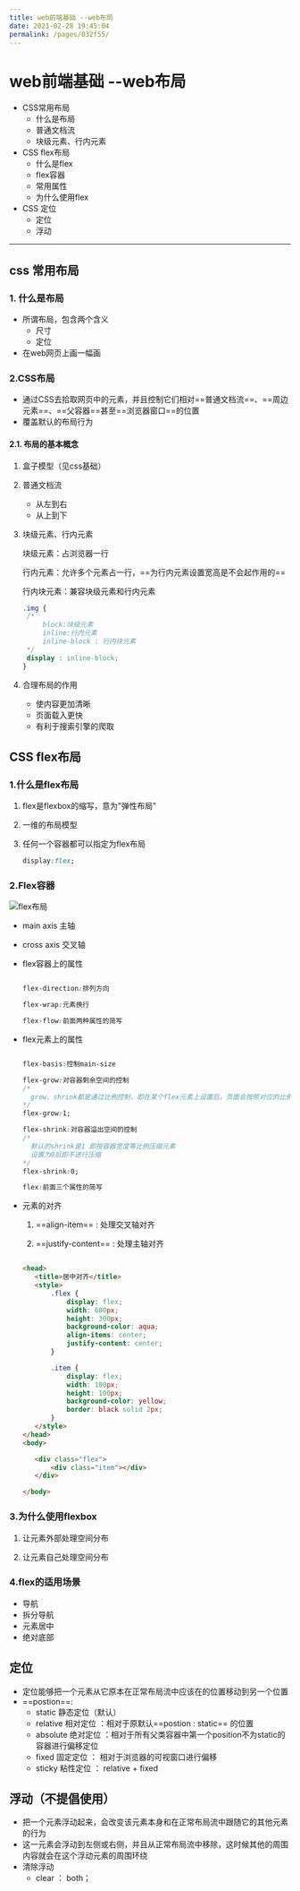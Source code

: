 ```yaml
---
title: web前端基础 --web布局
date: 2021-02-28 19:45:04
permalink: /pages/032f55/
---
```

# web前端基础 --web布局

* CSS常用布局
  * 什么是布局
  * 普通文档流
  * 块级元素、行内元素
* CSS flex布局
  * 什么是flex
  * flex容器
  * 常用属性
  * 为什么使用flex
* CSS 定位
  * 定位
  * 浮动

<hr>

## css 常用布局

### 1. 什么是布局

* 所谓布局，包含两个含义
  * 尺寸
  * 定位
* 在web网页上画一幅画

### 2.CSS布局

* 通过CSS去拾取网页中的元素，并且控制它们相对==普通文档流==、==周边元素==、==父容器==甚至==浏览器窗口==的位置
* 覆盖默认的布局行为

#### 2.1. 布局的基本概念

1. 盒子模型（见css基础）

2. 普通文档流

   * 从左到右
   * 从上到下

3. 块级元素、行内元素

   块级元素：占浏览器一行

   行内元素：允许多个元素占一行，==为行内元素设置宽高是不会起作用的==

   行内块元素：兼容块级元素和行内元素

   ```css
   .img {
   	/*
   		block:块级元素
   		inline:行内元素
   		inline-block : 行内块元素
   	*/
   	display : inline-block;
   }
   ```

4. 合理布局的作用

   * 使内容更加清晰
   * 页面载入更快
   * 有利于搜索引擎的爬取



## CSS flex布局

### 1.什么是flex布局

1. flex是flexbox的缩写，意为"弹性布局"

2. 一维的布局模型

3. 任何一个容器都可以指定为flex布局

   ```css
   display:flex;
   ```

### 2.Flex容器

![flex布局](https://upload-images.jianshu.io/upload_images/1679823-6ea441649bdf542a.png "flex布局")

* main axis 主轴

* cross axis 交叉轴

* flex容器上的属性

  ```css
  
  flex-direction:排列方向
  
  flex-wrap:元素换行
  
  flex-flow:前面两种属性的简写
  ```

* flex元素上的属性

  ```css
  
  flex-basis:控制main-size
  
  flex-grow:对容器剩余空间的控制
  /*
  	grow、shrink都是通过比例控制，即在某个flex元素上设置后，页面会按照对应的比例对元素宽度进行控制
  */
  flex-grow:1;
  
  flex-shrink:对容器溢出空间的控制
  /*
  	默认的shrink是1 即按容器宽度等比例压缩元素
  	设置为0后即不进行压缩
  */
  flex-shrink:0;
  
  flex:前面三个属性的简写
  ```

* 元素的对齐

  1. ==align-item== : 处理交叉轴对齐

  2. ==justify-content== : 处理主轴对齐

   ```html
  
  <head>
      <title>居中对齐</title>
      <style>
          .flex {
              display: flex;
              width: 600px;
              height: 300px;
              background-color: aqua;
              align-items: center;
              justify-content: center;
          }
  
          .item {
              display: flex;
              width: 100px;
              height: 100px;
              background-color: yellow;
              border: black solid 2px;
          }
      </style>
  </head>
  <body>
  
      <div class="flex">
          <div class="item"></div>
      </div>
  
  </body>
  
   ```
### 3.为什么使用flexbox

  1. 让元素外部处理空间分布
  
  2. 让元素自己处理空间分布

### 4.flex的适用场景

* 导航
* 拆分导航
* 元素居中
* 绝对底部

## 定位

* 定位能够把一个元素从它原本在正常布局流中应该在的位置移动到另一个位置
* ==postion==:
  * static 静态定位（默认）
  * relative 相对定位 ：相对于原默认==postion : static== 的位置
  * absolute  绝对定位 ：相对于所有父类容器中第一个position不为static的容器进行偏移定位
  * fixed 固定定位 ： 相对于浏览器的可视窗口进行偏移
  * sticky 粘性定位 ： relative + fixed



## 浮动（不提倡使用）

* 把一个元素浮动起来，会改变该元素本身和在正常布局流中跟随它的其他元素的行为
* 这一元素会浮动到左侧或右侧，并且从正常布局流中移除，这时候其他的周围内容就会在这个浮动元素的周围环绕
* 清除浮动 
  * clear ： both；